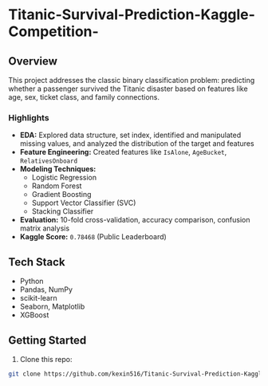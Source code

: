 # Titanic-Survival-Prediction-Kaggle-Competition-

##  Overview

This project addresses the classic binary classification problem: predicting whether a passenger survived the Titanic disaster based on features like age, sex, ticket class, and family connections.

###  Highlights

- **EDA:** Explored data structure, set index, identified and manipulated missing values, and analyzed the distribution of the target and features
- **Feature Engineering:** Created features like `IsAlone`, `AgeBucket`, `RelativesOnboard`
- **Modeling Techniques:**  
  - Logistic Regression  
  - Random Forest  
  - Gradient Boosting  
  - Support Vector Classifier (SVC)  
  - Stacking Classifier
- **Evaluation:** 10-fold cross-validation, accuracy comparison, confusion matrix analysis
- **Kaggle Score:** `0.78468` (Public Leaderboard)

##  Tech Stack

- Python
- Pandas, NumPy
- scikit-learn
- Seaborn, Matplotlib
- XGBoost

##  Getting Started

1. Clone this repo:
```bash
git clone https://github.com/kexin516/Titanic-Survival-Prediction-Kaggle-Competition-.git
